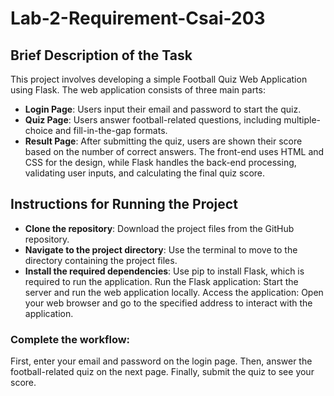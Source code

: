 # Lab-2-Requirement-Csai-203
## Brief Description of the Task
This project involves developing a simple Football Quiz Web Application using Flask. The web application consists of three main parts:

- **Login Page**: Users input their email and password to start the quiz.
- **Quiz Page**: Users answer football-related questions, including multiple-choice and fill-in-the-gap formats.
- **Result Page**: After submitting the quiz, users are shown their score based on the number of correct answers.
The front-end uses HTML and CSS for the design, while Flask handles the back-end processing, validating user inputs, and calculating the final quiz score.

## Instructions for Running the Project
- **Clone the repository**: Download the project files from the GitHub repository.
- **Navigate to the project directory**: Use the terminal to move to the directory containing the project files.
- **Install the required dependencies**: Use pip to install Flask, which is required to run the application.
Run the Flask application: Start the server and run the web application locally.
Access the application: Open your web browser and go to the specified address to interact with the application.
### Complete the workflow:
First, enter your email and password on the login page.
Then, answer the football-related quiz on the next page.
Finally, submit the quiz to see your score.
